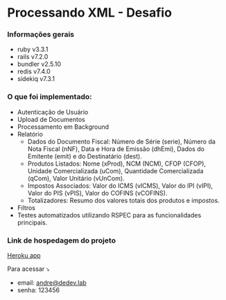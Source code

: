 # Processando XML - Desafio

### Informações gerais
- ruby v3.3.1
- rails v7.2.0
- bundler v2.5.10
- redis v7.4.0
- sidekiq v7.3.1

### O que foi implementado:

- Autenticação de Usuário
- Upload de Documentos
- Processamento em Background
- Relatório
  - Dados do Documento Fiscal: Número de Série (serie), Número da Nota Fiscal (nNF), Data e Hora de Emissão (dhEmi), Dados do Emitente (emit) e do Destinatário (dest).
  - Produtos Listados: Nome (xProd), NCM (NCM), CFOP (CFOP), Unidade Comercializada (uCom), Quantidade Comercializada (qCom), Valor Unitário (vUnCom).
  - Impostos Associados: Valor do ICMS (vICMS), Valor do IPI (vIPI), Valor do PIS (vPIS), Valor do COFINS (vCOFINS).
  - Totalizadores: Resumo dos valores totais dos produtos e impostos.
- Filtros
- Testes automatizados utilizando RSPEC para as funcionalidades principais.

### Link de hospedagem do projeto
[Heroku app](https://arcane-taiga-49369-8d4a3ed4eb54.herokuapp.com/)

Para acessar ⤵️
- email: andre@dedev.lab
- senha: 123456
